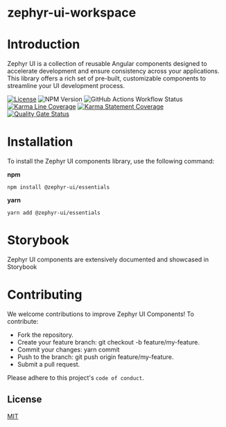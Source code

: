 # zephyr-ui-workspace
# Introduction
Zephyr UI is a collection of reusable Angular components designed to accelerate development and ensure consistency across your applications. This library offers a rich set of pre-built, customizable components to streamline your UI development process.

[![License](https://img.shields.io/badge/license-MIT-blue.svg)](https://github.com/simplycodesmart/zephyr-ui-workspace/blob/main/LICENSE) ![NPM Version](https://img.shields.io/npm/v/@zephyr-ui/essentials) ![GitHub Actions Workflow Status](https://img.shields.io/github/actions/workflow/status/simplycodesmart/zephyr-ui-workspace-test/build.yml)  [![Karma Line Coverage](https://img.shields.io/badge/Line_Coverage-100%25-brightgreen)](https://img.shields.io/badge/Line_Coverage-100%25-brightgreen) [![Karma Statement Coverage](https://img.shields.io/badge/Statement_Coverage-100%25-brightgreen)](https://img.shields.io/badge/Statement_Coverage-100%25-brightgreen)  [![Quality Gate Status](https://sonarcloud.io/api/project_badges/quality_gate?project=simplycodesmart_zephyr-ui-workspace)](https://sonarcloud.io/dashboard?id=simplycodesmart_zephyr-ui-workspace)

# Installation
To install the Zephyr UI components library, use the following command:

**npm**

```npm install @zephyr-ui/essentials ```

**yarn** 

```yarn add @zephyr-ui/essentials ```

# Storybook
Zephyr UI components are extensively documented and showcased in Storybook <link storybook>


# Contributing
We welcome contributions to improve Zephyr UI Components! To contribute:

- Fork the repository.
- Create your feature branch: git checkout -b feature/my-feature.
- Commit your changes: yarn commit 
- Push to the branch: git push origin feature/my-feature.
- Submit a pull request.

Please adhere to this project's `code of conduct`.

## License

[MIT](https://choosealicense.com/licenses/mit/)






